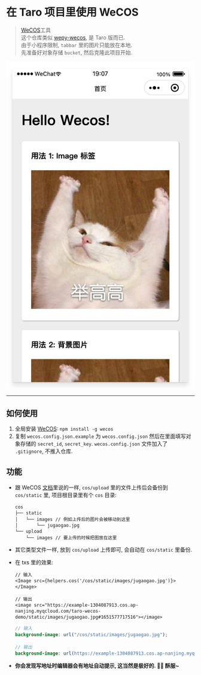 # 在 Taro 项目里使用 WeCOS

> [WeCOS](https://github.com/tencentyun/wecos)工具 \
> 这个仓库类似 [wepy-wecos](https://github.com/shrekuu/wepy-wecos-demo), 是 Taro 版而已. \
> 由于小程序限制, `tabbar` 里的图片只能放在本地. \
> 先准备好对象存储 `bucket`, 然后克隆此项目开始.

![示例图片](screenshot.png)

---

## 如何使用

1. 全局安装 [WeCOS](https://github.com/tencentyun/wecos): `npm install -g wecos`
2. 复制 `wecos.config.json.example` 为 `wecos.config.json` 然后在里面填写对象存储的 `secret_id`, `secret_key`. `wecos.config.json` 文件加入了 `.gitignore`, 不推入仓库.

## 功能

- 跟 WeCOS [文档](https://github.com/tencentyun/wecos)里说的一样, `cos/upload` 里的文件上传后会备份到 `cos/static` 里, 项目根目录里有个 `cos` 目录:

    ```
    cos
    ├── static 
    │   └── images // 例如上传后的图片会被移动到这里
    │       └── jugaogao.jpg
    └── upload
        └── images // 要上传的时候把图放在这里
    ```

- 其它类型文件一样, 放到 `cos/upload` 上传即可, 会自动在 `cos/static` 里备份.
- 在 txs 里的效果:
    
    ```tsx
    // 输入
    <Image src={helpers.cos('/cos/static/images/jugaogao.jpg')}></Image>

    // 输出
    <image src="https://example-1304087913.cos.ap-nanjing.myqcloud.com/taro-wecos-demo/static/images/jugaogao.jpg#1651577717516"></image>
    ```

    ```scss
    // 输入
    background-image: url("/cos/static/images/jugaogao.jpg");

    // 输出
    background-image: url(https://example-1304087913.cos.ap-nanjing.myqcloud.com/taro-wecos-demo/static/images/jugaogao.jpg#1651577568164)
    ```

- **你会发现写地址时编辑器会有地址自动提示, 这当然是极好的. 🥳🎉 酥服~**



